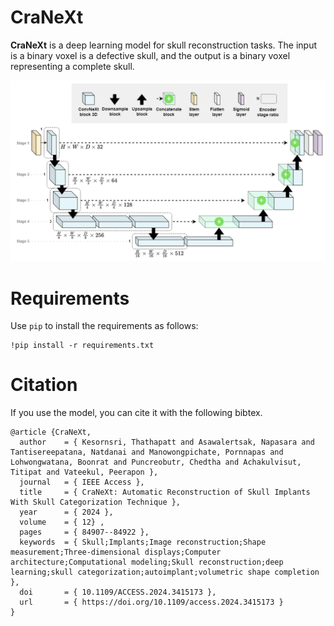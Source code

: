 # CraNeXt

**CraNeXt** is a deep learning model for skull reconstruction tasks. The input is a binary voxel is a defective skull, and the output is a binary voxel representing a complete skull.

<center>
<picture>
  <source media="(prefers-color-scheme: dark)" srcset="assets/architecture-dark.png">
  <img alt="CraNeXt architecture" src="assets/architecture.png">
</picture>
</center>


# Requirements
Use `pip` to install the requirements as follows:
```
!pip install -r requirements.txt
```


# Citation
If you use the model, you can cite it with the following bibtex.
```
@article {CraNeXt,
  author    = { Kesornsri, Thathapatt and Asawalertsak, Napasara and Tantisereepatana, Natdanai and Manowongpichate, Pornnapas and Lohwongwatana, Boonrat and Puncreobutr, Chedtha and Achakulvisut, Titipat and Vateekul, Peerapon },
  journal   = { IEEE Access }, 
  title     = { CraNeXt: Automatic Reconstruction of Skull Implants With Skull Categorization Technique }, 
  year      = { 2024 },
  volume    = { 12} ,
  pages     = { 84907--84922 },
  keywords  = { Skull;Implants;Image reconstruction;Shape measurement;Three-dimensional displays;Computer architecture;Computational modeling;Skull reconstruction;deep learning;skull categorization;autoimplant;volumetric shape completion },
  doi       = { 10.1109/ACCESS.2024.3415173 },
  url       = { https://doi.org/10.1109/access.2024.3415173 }
}
```
